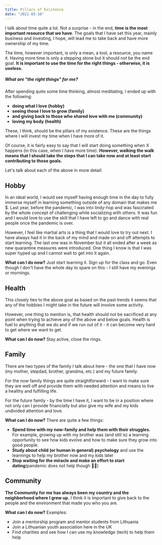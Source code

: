 ```yaml
---
title: Pillars of Existence
date: "2021-03-10"
---
```


I talk about time quite a lot. Not a surprise - in the end, **time is the most important resource that we have**. The goals that I have set this year, mainly business and investing, I hope, will lead me to take back and have more ownership of my time.

The time, however important, is only a mean, a tool, a resource, you name it. Having more time is only a stepping stone but it should not be the end goal. **It is important to use the time for the right things - otherwise, it is useless.**

##### What are "the right things" for me?

After spending quite some time thinking, almost meditating, I ended up with the following:

* **doing what I love (hobby)** 
* **seeing those I love to grow (family)**
* **and giving back to those who shared love with me (community)**
* **loving my body (health)**

These, I think, should be the pillars of my existence. These are the things where I will invest my time when I have more of it. 

Of course, it is fairly easy to say that I will start doing something when X happens (in this case, when I have more time). **However, walking the walk means that I should take the steps that I can take now and at least start contributing to those goals.**

Let's talk about each of the above in more detail:

## Hobby

In an ideal world, I would see myself having enough time in the day to fully immerse myself in learning something outside of any domain that makes me $. Last year, before the pandemic, I was into lindy-hop and was fascinated by the whole concept of challenging while socializing with others. It was fun and I would love to use the skill that I have left to go and dance with real people once the pandemic is over.

However, I feel like martial arts is a thing that I would love to try out next. I have always had it in the back of my mind and made on and off attempts to start learning. The last one was in November but it all ended after a week as new quarantine measures were introduced. One thing I know is that I was super hyped up and I cannot wait to get into it again.

**What can I do now?** Just start learning it. Sign up for the class and go. Even though I don't have the whole day to spare on this - I still have my evenings or mornings.

## Health

This closely ties to the above goal as based on the past trends it seems that any of the hobbies I might take in the future will involve some activity.

However, one thing to mention is, that health should not be sacrificed at any point when trying to achieve any of the above and below goals. Health is fuel to anything that we do and if we run out of it - it can become very hard to get where we want to get.

**What can I do now?** Stay active, close the rings. 

## Family 

There are two types of the family I talk about here - the one that I have now (my mother, stepdad, brother, grandma, etc.) and my future family. 

For the now family things are quite straightforward - I want to make sure they are well off and provide them with needed attention and means to live a healthy and fulfilling life. 

For the future family - by the time I have it, I want to be in a position where not only can I provide financially but also give my wife and my kids undivided attention and love.

**What can I do now?** There are quite a few things:
  - **Spend time with my now-family and help them with their struggles.** For example, growing up with my brother was (and still is) a learning opportunity to see how kids evolve and how to make sure they grow into good people.
  - **Study about child (or human in general) psychology** and use the learnings to help my brother now and my kids later
  - **Stop waiting for the miracle and make an effort to start dating**(pandemic does not help though 🤦‍♂️)

## Community

**The Community for me has always been my country and the neighborhood where I grew up.** I think it is important to give back to the people and the environment that made you who you are. 

**What can I do now?** Examples:

- Join a mentorship program and mentor students from Lithuania
- Join a Lithuanian youth association here in the UK
- Find charities and see how I can use my knowledge (tech) to help them help 
